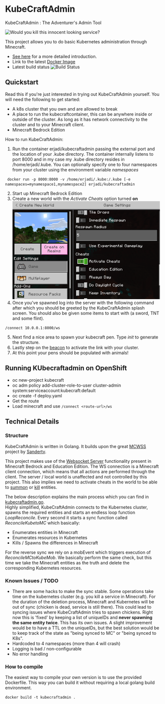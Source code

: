 # KubeCraftAdmin
KubeCraftAdmin : The Adventurer's Admin Tool

![Would you kill this innocent looking service?](https://miro.medium.com/max/700/1*U4MfxStrHa41MUywGgT8ZQ.png)

This project allows you to do basic Kubernetes administration through Minecraft.
- [See here](https://medium.com/@eric.jadi/minecraft-as-a-k8s-admin-tool-cf16f890de42) for a more detailed introduction.
- Link to the latest [Docker Image](https://hub.docker.com/repository/registry-1.docker.io/erjadi/kubecraftadmin)
- Latest build status ![Build Status](https://dev.azure.com/ericjadi/KubeCraftAdmin%20-%20Pipelines/_apis/build/status/erjadi.kubecraftadmin?branchName=main)

## Quickstart  

Read this if you're just interested in trying out KubeCraftAdmin yourself.
You will need the following to get started:

- A k8s cluster that you own and are allowed to break
- A place to run the kubecraftcontainer, this can be anywhere inside or outside of the cluster. As long as it has network connectivity to the cluster and to your Minecraft client.
- Minecraft Bedrock Edition

How to run KubeCraftAdmin:

1. Run the container erjadi/kubecraftadmin passing the external port and the location of your .kube directory. The container internally listens to port 8000 and in my case my .kube directory resides in /home/erjadi/.kube. You can optionally specify one to four namespaces from your cluster using the environment variable *namespaces*
```
 docker run -p 8000:8000 -v /home/erjadi/.kube:/.kube [-e namespaces=mynamespace1,mynamespace2] erjadi/kubecraftadmin
```
2. Start up Minecraft Bedrock Edition
3. Create a new world with the *Activate Cheats* option turned **on**
 ![Activate Cheats](/img/cheats.png)
4. Once you've spawned log into the server with the following command after which you should be greeted by the KubeCraftAdmin splash screen. You should also be given some items to start with (a sword, TNT and some flint).
```
/connect 10.0.0.1:8000/ws
```
5. Next find a nice area to spawn your kubecraft pen. Type *init* to generate the structure.
6. Lastly step on the [beacon](https://minecraft.wiki/w/Beacon) to activate the link with your cluster.
7. At this point your pens should be populated with animals!

## Running KUbecraftadmin on OpenShift

- oc new-project kubecraft
- oc adm policy add-cluster-role-to-user cluster-admin system:serviceaccount:kubecraft:default
- oc create -f deploy.yaml
- Get the route
- Load minecraft and use ```/connect <route-url>/ws```

## Technical Details

### Structure

KubeCraftAdmin is written in Golang. It builds upon the great [MCWSS](https://github.com/Sandertv/mcwss) project by [Sandertv](https://github.com/Sandertv).

This project makes use of the [Websocket Server](https://minecraft.wiki/w/Commands/wsserver) functionality present in Minecraft Bedrock and Education Edition. The WS connection is a Minecraft client connection, which means that all actions are performed through the client. The server / local world is unaffected and not controlled by this project. This also implies we need to activate cheats in the world to be able to [summon](https://minecraft.wiki/w/Commands/summon) or [kill](https://minecraft.wiki/w/Commands/kill) entities.

The below description explains the main process which you can find in [kubecraftadmin.go](/src/app/kubecraftadmin.go).  
Highly simplified, KubeCraftAdmin connects to the Kubernetes cluster, spawns the required entities and starts an endless loop function *LoopReconcile*. Every second it starts a sync function called *ReconcileKubetoMC* which basically:

- Enumerates entities in Minecraft
- Enumerates resources in Kubernetes
- Kills / Spawns the differences in Minecraft

For the reverse sync we rely on a mobEvent which triggers execution of *ReconcileMCtoKubeMob*.
We basically perform the same check, but this time we take the Minecraft entities as the truth and delete the corresponding Kubernetes resources.

### Known Issues / TODO

- There are some hacks to make the sync stable. Some operations take time on the kubernetes cluster (e.g. you kill a service in Minecraft). For the duration of the deletion process, Minecraft and Kubernetes will be out of sync (chicken is dead, service is still there). This could lead to syncing issues where KubeCraftAdmin tries to spawn chickens. Right now this is 'fixed' by keeping a list of uniqueIDs and **never spawning the same entity twice**. This has its own issues. A slight improvement would be to have a TTL on the uniqueIDs, but the best solution would be to keep track of the state as "being synced to MC" or "being synced to K8s".  
- Hardcoded to 4 namespaces (more than 4 will crash)
- Logging is bad / non-configurable
- No error handling

### How to compile

The easiest way to compile your own version is to use the provided Dockerfile.
This way you can build it without requiring a local golang build environment.

```
docker build -t kubecraftadmin .
```